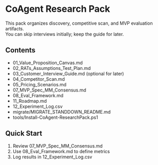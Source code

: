 # CoAgent Research Pack

This pack organizes discovery, competitive scan, and MVP evaluation artifacts.  
You can skip interviews initially; keep the guide for later.

## Contents
- 01_Value_Proposition_Canvas.md
- 02_RATs_Assumptions_Test_Plan.md
- 03_Customer_Interview_Guide.md (optional for later)
- 04_Competitor_Scan.md
- 05_Pricing_Scenarios.md
- 07_MVP_Spec_MM_Consensus.md
- 08_Eval_Framework.md
- 11_Roadmap.md
- 12_Experiment_Log.csv
- migrate/MIGRATE_STANDDOWN_README.md
- tools/Install-CoAgent-ResearchPack.ps1

## Quick Start
1. Review 07_MVP_Spec_MM_Consensus.md
2. Use 08_Eval_Framework.md to define metrics
3. Log results in 12_Experiment_Log.csv

